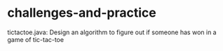 # challenges-and-practice
tictactoe.java: Design an algorithm to figure out if someone has won in a game of tic-tac-toe
